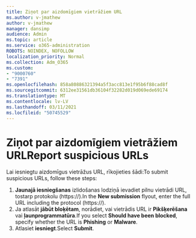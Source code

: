 ```yaml
---
title: Ziņot par aizdomīgiem vietrāžiem URL
ms.author: v-jmathew
author: v-jmathew
manager: dansimp
audience: Admin
ms.topic: article
ms.service: o365-administration
ROBOTS: NOINDEX, NOFOLLOW
localization_priority: Normal
ms.collection: Adm_O365
ms.custom:
- "9000760"
- "7391"
ms.openlocfilehash: 858a80886321394a5f3acc813e1f95b6f88cad8f
ms.sourcegitcommit: 6312ee31561db36104f32282d019d069ede69174
ms.translationtype: MT
ms.contentlocale: lv-LV
ms.lasthandoff: 03/11/2021
ms.locfileid: "50745529"
---
```

# <a name="report-suspicious-urls"></a><span data-ttu-id="8500a-102">Ziņot par aizdomīgiem vietrāžiem URL</span><span class="sxs-lookup"><span data-stu-id="8500a-102">Report suspicious URLs</span></span>

<span data-ttu-id="8500a-103">Lai iesniegtu aizdomīgus vietrāžus URL, rīkojieties šādi:</span><span class="sxs-lookup"><span data-stu-id="8500a-103">To submit suspicious URLs, follow these steps:</span></span>

1. <span data-ttu-id="8500a-104">**Jaunajā iesniegšanas** izlidošanas lodziņā ievadiet pilnu vietrādi URL, tostarp protokolu (https://).</span><span class="sxs-lookup"><span data-stu-id="8500a-104">In the **New submission** flyout, enter the full URL including the protocol (https://).</span></span>
2. <span data-ttu-id="8500a-105">Ja atlasāt **jābūt bloķētam**, norādiet, vai vietrādis URL ir **Pikšķerēšana** vai **ļaunprogrammatūra**.</span><span class="sxs-lookup"><span data-stu-id="8500a-105">If you select **Should have been blocked**, specify whether the URL is **Phishing** or **Malware**.</span></span>
3. <span data-ttu-id="8500a-106">Atlasiet **iesniegt**.</span><span class="sxs-lookup"><span data-stu-id="8500a-106">Select **Submit**.</span></span>
